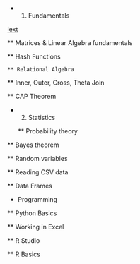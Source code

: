 * 1. Fundamentals

[lext][/linke/here]


** Matrices & Linear Algebra fundamentals

** Hash Functions

	** Relational Algebra

** Inner, Outer, Cross, Theta Join

** CAP Theorem

* 2. Statistics

  ** Probability theory

** Bayes theorem

** Random variables

** Reading CSV data

** Data Frames

* Programming

** Python Basics

** Working in Excel

** R Studio

** R Basics

[/linke/here]: url.com "Title"

